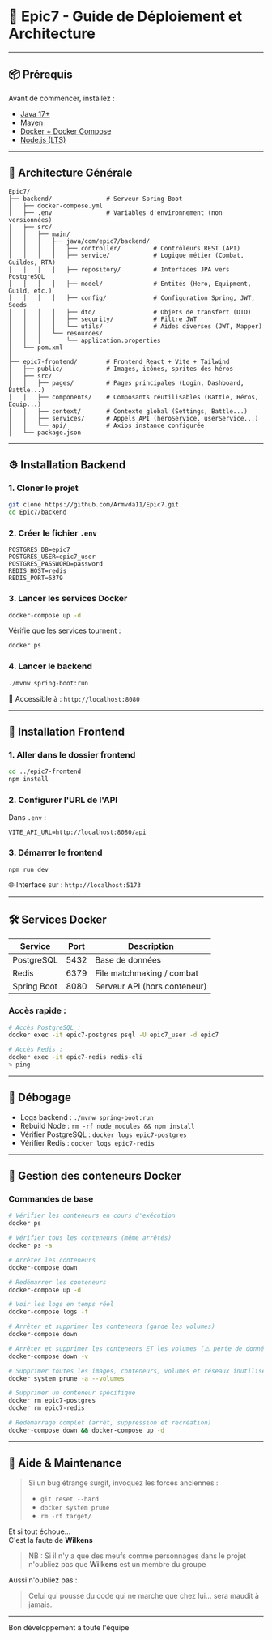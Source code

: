 # 🚀 Epic7 - Guide de Déploiement et Architecture

---

## 📦 Prérequis

Avant de commencer, installez :

- [Java 17+](https://adoptium.net/)
- [Maven](https://maven.apache.org/)
- [Docker + Docker Compose](https://www.docker.com/)
- [Node.js (LTS)](https://nodejs.org/)

---

## 🧱 Architecture Générale

```
Epic7/
├── backend/               # Serveur Spring Boot
│   ├── docker-compose.yml
│   ├── .env               # Variables d'environnement (non versionnées)
│   ├── src/
│   │   ├── main/
│   │   │   ├── java/com/epic7/backend/
│   │   │   │   ├── controller/         # Contrôleurs REST (API)
│   │   │   │   ├── service/            # Logique métier (Combat, Guildes, RTA)
│   │   │   │   ├── repository/         # Interfaces JPA vers PostgreSQL
│   │   │   │   ├── model/              # Entités (Hero, Equipment, Guild, etc.)
│   │   │   │   ├── config/             # Configuration Spring, JWT, Seeds
│   │   │   │   ├── dto/                # Objets de transfert (DTO)
│   │   │   │   ├── security/           # Filtre JWT
│   │   │   │   └── utils/              # Aides diverses (JWT, Mapper)
│   │   │   └── resources/
│   │   │       └── application.properties
│   └── pom.xml
│
├── epic7-frontend/        # Frontend React + Vite + Tailwind
│   ├── public/            # Images, icônes, sprites des héros
│   ├── src/
│   │   ├── pages/         # Pages principales (Login, Dashboard, Battle...)
│   │   ├── components/    # Composants réutilisables (Battle, Héros, Equip...)
│   │   ├── context/       # Contexte global (Settings, Battle...)
│   │   ├── services/      # Appels API (heroService, userService...)
│   │   └── api/           # Axios instance configurée
│   └── package.json
```

---

## ⚙️ Installation Backend

### 1. Cloner le projet
```bash
git clone https://github.com/Armvda11/Epic7.git
cd Epic7/backend
```

### 2. Créer le fichier `.env`
```env
POSTGRES_DB=epic7
POSTGRES_USER=epic7_user
POSTGRES_PASSWORD=password
REDIS_HOST=redis
REDIS_PORT=6379
```

### 3. Lancer les services Docker
```bash
docker-compose up -d
```

Vérifie que les services tournent :
```bash
docker ps
```

### 4. Lancer le backend
```bash
./mvnw spring-boot:run
```

📍 Accessible à : `http://localhost:8080`

---

## 🎨 Installation Frontend

### 1. Aller dans le dossier frontend
```bash
cd ../epic7-frontend
npm install
```

### 2. Configurer l'URL de l'API

Dans `.env` :
```env
VITE_API_URL=http://localhost:8080/api
```

### 3. Démarrer le frontend
```bash
npm run dev
```

🌐 Interface sur : `http://localhost:5173`

---

## 🛠️ Services Docker

| Service     | Port | Description                 |
|-------------|------|-----------------------------|
| PostgreSQL  | 5432 | Base de données             |
| Redis       | 6379 | File matchmaking / combat   |
| Spring Boot | 8080 | Serveur API (hors conteneur) |

### Accès rapide :
```bash
# Accès PostgreSQL :
docker exec -it epic7-postgres psql -U epic7_user -d epic7

# Accès Redis :
docker exec -it epic7-redis redis-cli
> ping
```

---

## 🧪 Débogage

- Logs backend : `./mvnw spring-boot:run`
- Rebuild Node : `rm -rf node_modules && npm install`
- Vérifier PostgreSQL : `docker logs epic7-postgres`
- Vérifier Redis : `docker logs epic7-redis`

---

## 🐳 Gestion des conteneurs Docker

### Commandes de base
```bash
# Vérifier les conteneurs en cours d'exécution
docker ps

# Vérifier tous les conteneurs (même arrêtés)
docker ps -a

# Arrêter les conteneurs
docker-compose down

# Redémarrer les conteneurs
docker-compose up -d

# Voir les logs en temps réel
docker-compose logs -f

# Arrêter et supprimer les conteneurs (garde les volumes)
docker-compose down

# Arrêter et supprimer les conteneurs ET les volumes (⚠️ perte de données)
docker-compose down -v

# Supprimer toutes les images, conteneurs, volumes et réseaux inutilisés
docker system prune -a --volumes

# Supprimer un conteneur spécifique
docker rm epic7-postgres
docker rm epic7-redis

# Redémarrage complet (arrêt, suppression et recréation)
docker-compose down && docker-compose up -d
```

---

## 🤝 Aide & Maintenance

> Si un bug étrange surgit, invoquez les forces anciennes :
> - `git reset --hard`
> - `docker system prune`
> - `rm -rf target/`

Et si tout échoue…  
C'est la faute de **Wilkens**


> NB : Si il n'y a que des meufs comme personnages dans le projet n'oubliez pas que **Wilkens** est un membre du groupe

Aussi n'oubliez pas :
> Celui qui pousse du code qui ne marche que chez lui... sera maudit à jamais.

---

Bon développement à toute l'équipe